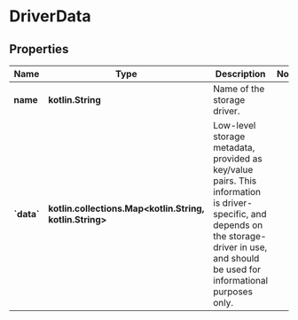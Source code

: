 # DriverData

## Properties

| Name                 | Type                                                           | Description                                                                                                                                                                                  | Notes |
|----------------------|----------------------------------------------------------------|----------------------------------------------------------------------------------------------------------------------------------------------------------------------------------------------|-------|
| **name**             | **kotlin.String**                                              | Name of the storage driver.                                                                                                                                                                  |       |
| **&#x60;data&#x60;** | **kotlin.collections.Map&lt;kotlin.String, kotlin.String&gt;** | Low-level storage metadata, provided as key/value pairs.  This information is driver-specific, and depends on the storage-driver in use, and should be used for informational purposes only. |       |



